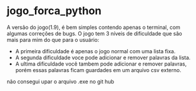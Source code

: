 # jogo_forca_python
A versão do jogo(1.9), é bem simples contendo apenas o terminal, com algumas correções de bugs. O jogo tem 3 níveis de dificuldade que são mais para mim do que para o usuário:

- A primeira dificuldade é apenas o jogo normal com uma lista fixa.
- A segunda dificuldade voce pode adicionar e remover palavras da lista.
- A ultima dificuldade você tambem pode adicionar e remover palavras, porém essas palavras ficam guardades em um arquivo csv externo.

não consegui upar o arquivo .exe no git hub
